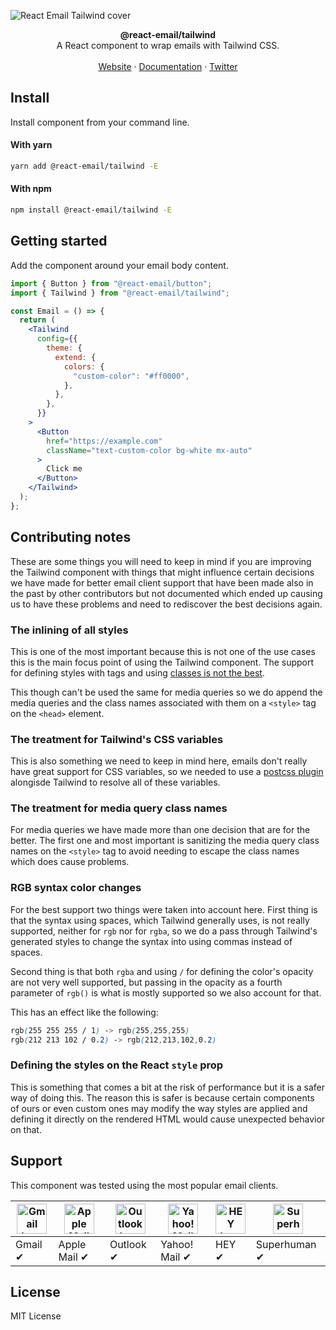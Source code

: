 ![React Email Tailwind cover](https://react.email/static/covers/tailwind.png)

<div align="center"><strong>@react-email/tailwind</strong></div>
<div align="center">A React component to wrap emails with Tailwind CSS.</div>
<br />
<div align="center">
<a href="https://react.email">Website</a> 
<span> · </span>
<a href="https://react.email">Documentation</a> 
<span> · </span>
<a href="https://react.email">Twitter</a>
</div>

## Install

Install component from your command line.

#### With yarn

```sh
yarn add @react-email/tailwind -E
```

#### With npm

```sh
npm install @react-email/tailwind -E
```

## Getting started

Add the component around your email body content.

```jsx
import { Button } from "@react-email/button";
import { Tailwind } from "@react-email/tailwind";

const Email = () => {
  return (
    <Tailwind
      config={{
        theme: {
          extend: {
            colors: {
              "custom-color": "#ff0000",
            },
          },
        },
      }}
    >
      <Button
        href="https://example.com"
        className="text-custom-color bg-white mx-auto"
      >
        Click me
      </Button>
    </Tailwind>
  );
};
```

## Contributing notes

These are some things you will need to keep in mind if you are improving the Tailwind component
with things that might influence certain decisions we have made for better
email client support that have been made also in the past by other contributors but not documented
which ended up causing us to have these problems and need to rediscover the best decisions again.

### The inlining of all styles

This is one of the most important because this is not one of the use cases this is
the main focus point of using the Tailwind component. The support for defining styles with tags
and using [classes is not the best](https://www.caniemail.com/features/html-style/).

This though can't be used the same for media queries so we do append the media queries
and the class names associated with them on a `<style>` tag on the `<head>` element.

### The treatment for Tailwind's CSS variables

This is also something we need to keep in mind here, emails don't really have great support
for CSS variables, so we needed to use a [postcss plugin](https://github.com/MadLittleMods/postcss-css-variables) 
alongisde Tailwind to resolve all of these variables.

### The treatment for media query class names

For media queries we have made more than one decision that are for the better. The first one
and most important is sanitizing the media query class names on the `<style>` tag to avoid
needing to escape the class names which does cause problems. 

### RGB syntax color changes

For the best support two things were taken into account here. First thing is that
the syntax using spaces, which Tailwind generally uses, is not really supported, 
neither for `rgb` nor for `rgba`, so we do a pass through Tailwind's generated 
styles to change the syntax into using commas instead of spaces.

Second thing is that both `rgba` and using `/` for defining the color's opacity
are not very well supported, but passing in the opacity as a fourth parameter of `rgb()`
is what is mostly supported so we also account for that.

This has an effect like the following:

```CSS
rgb(255 255 255 / 1) -> rgb(255,255,255)
rgb(212 213 102 / 0.2) -> rgb(212,213,102,0.2)
```

### Defining the styles on the React `style` prop

This is something that comes a bit at the risk of performance but it is a safer way of doing this.
The reason this is safer is because certain components of ours or even custom ones may modify the 
way styles are applied and defining it directly on the rendered HTML would cause unexpected behavior
on that.

## Support

This component was tested using the most popular email clients.

| <img src="https://react.email/static/icons/gmail.svg" width="48px" height="48px" alt="Gmail logo"> | <img src="https://react.email/static/icons/apple-mail.svg" width="48px" height="48px" alt="Apple Mail"> | <img src="https://react.email/static/icons/outlook.svg" width="48px" height="48px" alt="Outlook logo"> | <img src="https://react.email/static/icons/yahoo-mail.svg" width="48px" height="48px" alt="Yahoo! Mail logo"> | <img src="https://react.email/static/icons/hey.svg" width="48px" height="48px" alt="HEY logo"> | <img src="https://react.email/static/icons/superhuman.svg" width="48px" height="48px" alt="Superhuman logo"> |
| -------------------------------------------------------------------------------------------------- | ------------------------------------------------------------------------------------------------------- | ------------------------------------------------------------------------------------------------------ | ------------------------------------------------------------------------------------------------------------- | ---------------------------------------------------------------------------------------------- | ------------------------------------------------------------------------------------------------------------ |
| Gmail ✔                                                                                           | Apple Mail ✔                                                                                           | Outlook ✔                                                                                             | Yahoo! Mail ✔                                                                                                | HEY ✔                                                                                         | Superhuman ✔                                                                                                |

## License

MIT License
